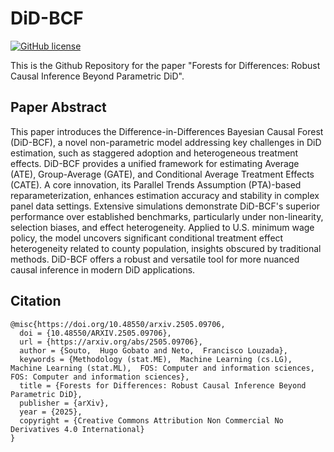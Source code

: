 # DiD-BCF

[![GitHub license](https://img.shields.io/badge/license-MIT-blue.svg)](LICENSE)

This is the Github Repository for the paper "Forests for Differences: Robust Causal Inference Beyond Parametric DiD".

## Paper Abstract

This paper introduces the Difference-in-Differences Bayesian Causal Forest (DiD-BCF), a novel non-parametric model addressing key challenges in DiD estimation, such as staggered adoption and heterogeneous treatment effects. DiD-BCF provides a unified framework for estimating Average (ATE), Group-Average (GATE), and Conditional Average Treatment Effects (CATE). A core innovation, its Parallel Trends Assumption (PTA)-based reparameterization, enhances estimation accuracy and stability in complex panel data settings. Extensive simulations demonstrate DiD-BCF's superior performance over established benchmarks, particularly under non-linearity, selection biases, and effect heterogeneity. Applied to U.S. minimum wage policy, the model uncovers significant conditional treatment effect heterogeneity related to county population, insights obscured by traditional methods. DiD-BCF offers a robust and versatile tool for more nuanced causal inference in modern DiD applications.


## Citation

```
@misc{https://doi.org/10.48550/arxiv.2505.09706,
  doi = {10.48550/ARXIV.2505.09706},
  url = {https://arxiv.org/abs/2505.09706},
  author = {Souto,  Hugo Gobato and Neto,  Francisco Louzada},
  keywords = {Methodology (stat.ME),  Machine Learning (cs.LG),  Machine Learning (stat.ML),  FOS: Computer and information sciences,  FOS: Computer and information sciences},
  title = {Forests for Differences: Robust Causal Inference Beyond Parametric DiD},
  publisher = {arXiv},
  year = {2025},
  copyright = {Creative Commons Attribution Non Commercial No Derivatives 4.0 International}
}
```
